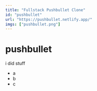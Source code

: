 ```yaml
---
title: "Fullstack Pushbullet Clone"
id: "pushbullet"
url: "https://pushbullet.netlify.app/"
imgs: ["pushbullet.png"]
---
```


# pushbullet

i did stuff

- a
- b
- c
